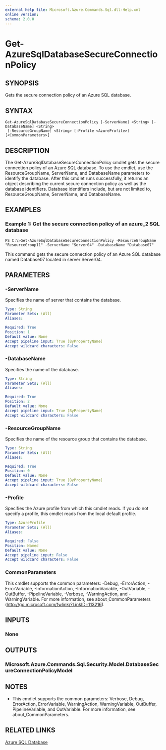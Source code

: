 ```yaml
---
external help file: Microsoft.Azure.Commands.Sql.dll-Help.xml
online version: 
schema: 2.0.0
---
```


# Get-AzureSqlDatabaseSecureConnectionPolicy

## SYNOPSIS
Gets the secure connection policy of an Azure SQL database.

## SYNTAX

```
Get-AzureSqlDatabaseSecureConnectionPolicy [-ServerName] <String> [-DatabaseName] <String>
 [-ResourceGroupName] <String> [-Profile <AzureProfile>] [<CommonParameters>]
```

## DESCRIPTION
The Get-AzureSqlDatabaseSecureConnectionPolicy cmdlet gets the secure connection policy of an Azure SQL database.
To use the cmdlet, use the ResourceGroupName, ServerName, and DatabaseName parameters to identify the database.
After this cmdlet runs successfully, it returns an object describing the current secure connection policy as well as the database identifiers.
Database identifiers include, but are not limited to, ResourceGroupName, ServerName, and DatabaseName.

## EXAMPLES

### Example 1: Get the secure connection policy of an azure_2 SQL database
```
PS C:\>Get-AzureSqlDatabaseSecureConnectionPolicy -ResourceGroupName "ResourceGroup11" -ServerName "Server04" -DatabaseName "Database07"
```

This command gets the secure connection policy of an Azure SQL database named Database07 located in server Server04.

## PARAMETERS

### -ServerName
Specifies the name of server that contains the database.

```yaml
Type: String
Parameter Sets: (All)
Aliases: 

Required: True
Position: 1
Default value: None
Accept pipeline input: True (ByPropertyName)
Accept wildcard characters: False
```

### -DatabaseName
Specifies the name of the database.

```yaml
Type: String
Parameter Sets: (All)
Aliases: 

Required: True
Position: 2
Default value: None
Accept pipeline input: True (ByPropertyName)
Accept wildcard characters: False
```

### -ResourceGroupName
Specifies the name of the resource group that contains the database.

```yaml
Type: String
Parameter Sets: (All)
Aliases: 

Required: True
Position: 0
Default value: None
Accept pipeline input: True (ByPropertyName)
Accept wildcard characters: False
```

### -Profile
Specifies the Azure profile from which this cmdlet reads.
If you do not specify a profile, this cmdlet reads from the local default profile.

```yaml
Type: AzureProfile
Parameter Sets: (All)
Aliases: 

Required: False
Position: Named
Default value: None
Accept pipeline input: False
Accept wildcard characters: False
```

### CommonParameters
This cmdlet supports the common parameters: -Debug, -ErrorAction, -ErrorVariable, -InformationAction, -InformationVariable, -OutVariable, -OutBuffer, -PipelineVariable, -Verbose, -WarningAction, and -WarningVariable. For more information, see about_CommonParameters (http://go.microsoft.com/fwlink/?LinkID=113216).

## INPUTS

### None

## OUTPUTS

### Microsoft.Azure.Commands.Sql.Security.Model.DatabaseSecureConnectionPolicyModel

## NOTES
* This cmdlet supports the common parameters: Verbose, Debug, ErrorAction, ErrorVariable, WarningAction, WarningVariable, OutBuffer, PipelineVariable, and OutVariable. For more information, see about_CommonParameters.

## RELATED LINKS

[Azure SQL Database]()

